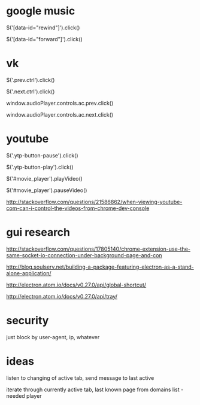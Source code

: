 # google music

$('[data-id="rewind"]').click()

$('[data-id="forward"]').click()

# vk

$('.prev.ctrl').click()

$('.next.ctrl').click()

window.audioPlayer.controls.ac.prev.click()

window.audioPlayer.controls.ac.next.click()

# youtube

$('.ytp-button-pause').click()

$('.ytp-button-play').click()

$('#movie_player').playVideo()

$('#movie_player').pauseVideo()

http://stackoverflow.com/questions/21586862/when-viewing-youtube-com-can-i-control-the-videos-from-chrome-dev-console

# gui research

http://stackoverflow.com/questions/17805140/chrome-extension-use-the-same-socket-io-connection-under-background-page-and-con

http://blog.soulserv.net/building-a-package-featuring-electron-as-a-stand-alone-application/

http://electron.atom.io/docs/v0.27.0/api/global-shortcut/

http://electron.atom.io/docs/v0.27.0/api/tray/

# security

just block by user-agent, ip, whatever

# ideas

listen to changing of active tab, send message to last active

iterate through currently active tab, last known page from domains list - needed player
